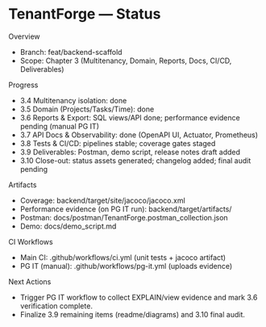 # TenantForge — Status

Overview
- Branch: feat/backend-scaffold
- Scope: Chapter 3 (Multitenancy, Domain, Reports, Docs, CI/CD, Deliverables)

Progress
- 3.4 Multitenancy isolation: done
- 3.5 Domain (Projects/Tasks/Time): done
- 3.6 Reports & Export: SQL views/API done; performance evidence pending (manual PG IT)
- 3.7 API Docs & Observability: done (OpenAPI UI, Actuator, Prometheus)
- 3.8 Tests & CI/CD: pipelines stable; coverage gates staged
- 3.9 Deliverables: Postman, demo script, release notes draft added
- 3.10 Close-out: status assets generated; changelog added; final audit pending

Artifacts
- Coverage: backend/target/site/jacoco/jacoco.xml
- Performance evidence (on PG IT run): backend/target/artifacts/
- Postman: docs/postman/TenantForge.postman_collection.json
- Demo: docs/demo_script.md

CI Workflows
- Main CI: .github/workflows/ci.yml (unit tests + jacoco artifact)
- PG IT (manual): .github/workflows/pg-it.yml (uploads evidence)

Next Actions
- Trigger PG IT workflow to collect EXPLAIN/view evidence and mark 3.6 verification complete.
- Finalize 3.9 remaining items (readme/diagrams) and 3.10 final audit.

